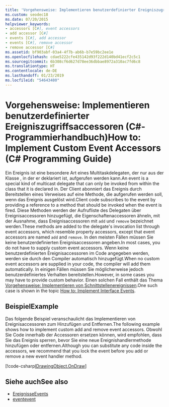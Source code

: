 ```yaml
---
title: 'Vorgehensweise: Implementieren benutzerdefinierter Ereigniszugriffsaccessoren – C#-Programmierhandbuch'
ms.custom: seodec18
ms.date: 07/20/2015
helpviewer_keywords:
- accessors [C#], event accessors
- add accessor [C#]
- events [C#], add accessor
- events [C#], remove accessor
- remove accessor [C#]
ms.assetid: bf903abf-03a4-4f7b-ab6b-b7e59bc2ee1e
ms.openlocfilehash: cdae5222cfe435142d93f222d140bd41ecf2c5c1
ms.sourcegitcommit: 6b308cf6d627d78ee36dbbae8972a310ac7fd6c8
ms.translationtype: HT
ms.contentlocale: de-DE
ms.lasthandoff: 01/23/2019
ms.locfileid: "54643480"
---
```

# <a name="how-to-implement-custom-event-accessors-c-programming-guide"></a><span data-ttu-id="865ba-102">Vorgehensweise: Implementieren benutzerdefinierter Ereigniszugriffsaccessoren (C#-Programmierhandbuch)</span><span class="sxs-lookup"><span data-stu-id="865ba-102">How to: Implement Custom Event Accessors (C# Programming Guide)</span></span>
<span data-ttu-id="865ba-103">Ein Ereignis ist eine besondere Art eines Multitaskdelegaten, der nur aus der Klasse , in der er deklariert ist, aufgerufen werden kann.</span><span class="sxs-lookup"><span data-stu-id="865ba-103">An event is a special kind of multicast delegate that can only be invoked from within the class that  it is declared in.</span></span> <span data-ttu-id="865ba-104">Der Client abonniert das Ereignis durch Bereitstellen eines Verweises auf eine Methode, die aufgerufen werden soll, wenn das Ereignis ausgelöst wird.</span><span class="sxs-lookup"><span data-stu-id="865ba-104">Client code subscribes to the event by providing a reference to a method that should be invoked when the event is fired.</span></span> <span data-ttu-id="865ba-105">Diese Methoden werden der Aufrufliste des Delegaten über Ereignisaccessoren hinzugefügt, die Eigenschaftenaccessoren ähneln, mit der Ausnahme, dass Ereignisaccessoren mit `add` und `remove` bezeichnet werden.</span><span class="sxs-lookup"><span data-stu-id="865ba-105">These methods are added to the delegate's invocation list through event accessors, which resemble property accessors, except that event accessors are named `add` and `remove`.</span></span> <span data-ttu-id="865ba-106">In den meisten Fällen müssen Sie keine benutzerdefinierten Ereignisaccessoren angeben.</span><span class="sxs-lookup"><span data-stu-id="865ba-106">In most cases, you do not have to supply custom event accessors.</span></span> <span data-ttu-id="865ba-107">Wenn keine benutzerdefinierten Ereignisaccessoren im Code angegeben werden, werden sie durch den Compiler automatisch hinzugefügt.</span><span class="sxs-lookup"><span data-stu-id="865ba-107">When no custom event accessors are supplied in your code, the compiler will add them automatically.</span></span> <span data-ttu-id="865ba-108">In einigen Fällen müssen Sie möglicherweise jedoch benutzerdefiniertes Verhalten bereitstellen.</span><span class="sxs-lookup"><span data-stu-id="865ba-108">However, in some cases you may have to provide custom behavior.</span></span> <span data-ttu-id="865ba-109">Einen solchen Fall enthält das Thema [Vorgehensweise:  Implementieren von Schnittstellenereignissen](../../../csharp/programming-guide/events/how-to-implement-interface-events.md).</span><span class="sxs-lookup"><span data-stu-id="865ba-109">One such case is shown in the topic [How to:  Implement Interface Events](../../../csharp/programming-guide/events/how-to-implement-interface-events.md).</span></span>  
  
## <a name="example"></a><span data-ttu-id="865ba-110">Beispiel</span><span class="sxs-lookup"><span data-stu-id="865ba-110">Example</span></span>  
 <span data-ttu-id="865ba-111">Das folgende Beispiel veranschaulicht das Implementieren von Ereignisaccessoren zum Hinzufügen und Entfernen.</span><span class="sxs-lookup"><span data-stu-id="865ba-111">The following example shows how to implement custom add and remove event accessors.</span></span> <span data-ttu-id="865ba-112">Obwohl Sie Code innerhalb der Accessoren ersetzen können, wird empfohlen, dass Sie das Ereignis sperren, bevor Sie eine neue Ereignishandlermethode hinzufügen oder entfernen.</span><span class="sxs-lookup"><span data-stu-id="865ba-112">Although you can substitute any code inside the accessors, we recommend that you lock the event before you add or remove a new event handler method.</span></span>  
  
[!code-csharp[IDrawingObject.OnDraw](codesnippet/CSharp/how-to-implement-interface-events_1.cs#IDrawingObjectOnDraw)]  
  
## <a name="see-also"></a><span data-ttu-id="865ba-113">Siehe auch</span><span class="sxs-lookup"><span data-stu-id="865ba-113">See also</span></span>

- [<span data-ttu-id="865ba-114">Ereignisse</span><span class="sxs-lookup"><span data-stu-id="865ba-114">Events</span></span>](../../../csharp/programming-guide/events/index.md)
- [<span data-ttu-id="865ba-115">event</span><span class="sxs-lookup"><span data-stu-id="865ba-115">event</span></span>](../../../csharp/language-reference/keywords/event.md)
